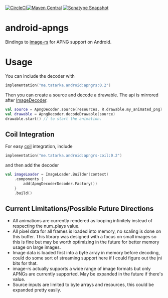 [![CircleCI](https://circleci.com/gh/evant/android-apngrs.svg?style=svg&circle-token=8792fa19911be92d6a1d66dd45ece3bf6712f778)](https://circleci.com/gh/evant/android-apngrs)[![Maven
Central](https://img.shields.io/maven-central/v/me.tatarka.android/android-apngrs.svg)](https://search.maven.org/search?q=g:me.tatarka.android)
[![Sonatype Snapshot](https://img.shields.io/nexus/s/https/oss.sonatype.org/me.tatarka.android/android-apngrs.svg)](https://oss.sonatype.org/content/repositories/snapshots/me/tatarka/android/)

# android-apngs

Bindings to [image-rs](https://github.com/image-rs/image) for APNG support on Android.

# Usage

You can include the decoder with

```kotlin
implementation("me.tatarka.android:apngrs:0.2")
```

Then you can create a source and decode a drawable. The api is mirrored after
[ImageDecoder](https://developer.android.com/reference/android/graphics/ImageDecoder).

```kotlin
val source = ApngDecoder.source(resources, R.drawable.my_animated_png)
val drawable = ApngDecoder.decodeDrawable(source)
drawable.start() // to start the animation.
```

## Coil Integration

For easy [coil](https://coil-kt.github.io/coil/) integration, include

```kotlin
implementation("me.tatarka.android:apngrs-coil:0.2")
```

and then add the decoder

```kotlin
val imageLoader = ImageLoader.Builder(context)
    .components {
        add(ApngDecoderDecoder.Factory())
    }
    .build()
```

## Current Limitations/Possible Future Directions

- All animations are currently rendered as looping infinitely instead of respecting the num_plays
  value.
- All pixel data for all frames is loaded into memory, no scaling is done on this buffer. This
  library was designed with a focus on small images so this is fine but may be worth optimizing in
  the future for better memory usage on large images.
- Image data is loaded first into a byte array in memory before decoding, could do some sort of
  streaming support here if I could figure out the jni bits for that.
- image-rs actually supports a wide range of image formats but only APNGs are currently supported.
  May be expanded in the future if there's value.
- Source inputs are limited to byte arrays and resources, this could be expanded pretty easily.